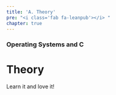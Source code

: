 ```yaml
---
title: 'A. Theory'
pre: "<i class='fab fa-leanpub'></i> "
chapter: true
---
```


### Operating Systems and C

# Theory

Learn it and love it!